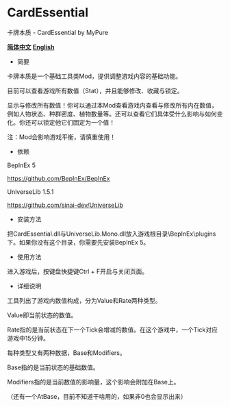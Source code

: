 # CardEssential
卡牌本质 - CardEssential by MyPure

**[简体中文](https://github.com/MyPure/CardEssential/blob/main/README.md)** **[English](https://github.com/MyPure/CardEssential/blob/main/README%20-%20EN.md)**

- 简要

卡牌本质是一个基础工具类Mod，提供调整游戏内容的基础功能。

目前可以查看游戏所有数值（Stat），并且能够修改、收藏与锁定。

显示与修改所有数值！你可以通过本Mod查看游戏内查看与修改所有内在数值，例如人物状态、种群密度、植物数量等。还可以查看它们具体受什么影响与如何变化。你还可以锁定他它们固定为一个值！

注：Mod会影响游戏平衡，请慎重使用！


- 依赖

BepInEx 5

https://github.com/BepInEx/BepInEx

UniverseLib 1.5.1

https://github.com/sinai-dev/UniverseLib

- 安装方法

把CardEssential.dll与UniverseLib.Mono.dll放入游戏根目录\BepInEx\plugins下。如果你没有这个目录，你需要先安装BepInEx 5。

- 使用方法

进入游戏后，按键盘快捷键Ctrl + F开启与关闭页面。

- 详细说明

工具列出了游戏内数值构成，分为Value和Rate两种类型。

Value即当前状态的数值。

Rate指的是当前状态在下一个Tick会增减的数值。在这个游戏中，一个Tick对应游戏中15分钟。

每种类型又有两种数据，Base和Modifiers。

Base指的是当前状态的基础数值。

Modifiers指的是当前数值的影响量，这个影响会附加在Base上。

（还有一个AtBase，目前不知道干啥用的，如果非0也会显示出来）
